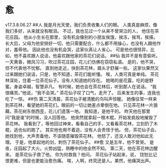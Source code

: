 # 愈
v17.3.8.06.27
##人
我是月光天使，我们负责收集人们的眼。
人类真是麻烦，像我们多好，从来就没有眼泪。
不过，我也见过一个从来不曾哭泣的人，
他住在茶花庄园。
他从小生长在那里，没有机会像别的小朋友挨饿，挨冻，挨骂，挨揍。
长大后，父母为他安排好一切，他只需要配合，什么都不用操心，也没有人跟他作对，羞辱他。
因此他也没有机会哭，这家伙真让人省心。
可是他也很怪异，比如，他不喜欢跟人说话，他喜欢跟他家的茶花们说话。
##仙
我并不是有意偷听。
一天黄昏，微风习习，吹过茶花庄园，花儿们仿佛在窃窃私语。
是的，他不哭，但不代表他不忧郁。
直到他走近，快到茶花林，眉头才舒展一些。
这家伙果然又过来跟她们说话，只是，他不知道，茶花们能听懂。
唉，人类可真是单纯。
茶花林深处，住着一位茶花仙子。没有人知道她的存在。
她喝的是花露，吃的是野蜜。身姿卓越，智慧非凡。
有时候，她也会在茶花林后，听到那人在说话。
“我很痛苦。”他说，“我不会哭。”
茶花仙子叹了口气，走开了。
后来发生的事，连我也吃了一惊。
##伤
第二天清晨，茶花仙子被清脆的鸟叫声惊醒。
她像往常一样来到茶花林，看望她的茶花们。眼前的一切让她差点晕倒在地。
只见茶花林一片狼藉，茶花树东倒西歪，花儿们遗落一地。
我知道，是他干的。
昨天他在那里问“我是谁”的时候，没人回答他。
他突然就拿起一根木棍，开始发疯般地摧毁了茶花林。
我看到了，等他回过神来，看看自己的手，又看看茶花林，立刻扔了木棍，逃也似的跑了。
其实他也用不着逃，没有人会责怪于他。
但，茶花仙子会。
她找到他，大声责备他，不该随意摧毁茶花林。
他怒了，还没人敢对他如此无理。
于是，他拿起他的剑，刺伤了茶花仙子。
##愈
又是五年，他不曾哭。
是夜，庄园起了大火。火势凶猛，熟睡中的他全然不知。
第二天，他在茶花林边醒来。
是茶花仙子救了他。
你为何救我？他问。
茶花仙子站起来，说，
饶恕比记恨更难，但是也更能治愈伤痛。
唉，人啊，终究还是人。果然，他痛哭出声。
